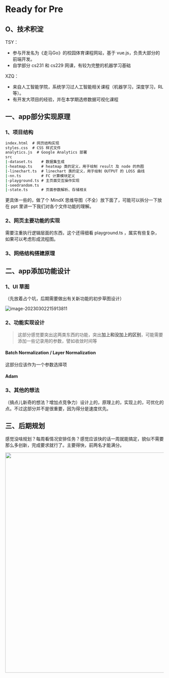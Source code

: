 # Ready for Pre

## O、技术积淀

TSY：

* 参与开发名为《走马Go》的校园体育课程网站，基于 vue.js，负责大部分的前端开发。
* 自学部分 cs231 和 cs229 网课，有较为完整的机器学习基础

XZQ：

* 来自人工智能学院，系统学习过人工智能相关课程（机器学习，深度学习，RL等）。
* 有开发大项目的经验，并在本学期选修数据可视化课程 


## 一、app部分实现原理

### 1、项目结构

```cmd
index.html	# 网页结构实现
styles.css	# CSS 样式文件
analytics.js  # Google Analytics 部署
src
|-dataset.ts	# 数据集生成
|-heatmap.ts	# heatmap 类的定义，用于绘制 result 及 node 的热图
|-linechart.ts	# linechart 类的定义，用于绘制 OUTPUT 的 LOSS 曲线
|-nn.ts		    # FC 计算模块定义
|-playground.ts	# 主页面交互操作实现
|-seedrandom.ts
|-state.ts		# 页面参数解析、存储相关
```

更具体一些的，做了个 MindX 思维导图（不全）放下面了，可能可以拆分一下放在 ppt 里讲一下我们对各个文件功能的理解。

### 2、网页主要功能的实现

需要注重执行逻辑层面的东西，这个还得细看 playground.ts ，属实有些复杂，如果可以考虑形成流程图。

### 3、网络结构搭建原理

## 二、app添加功能设计

### 1、UI 草图

（先放着占个坑，后期需要做出有关新功能的初步草图设计）

![image-20230302215913811](https://20220923img.oss-cn-hangzhou.aliyuncs.com/markdown/image-20230302215913811.png)

### 2、功能实现设计

> 这部分感觉要突出这两类东西的功能，突出**加上和没加上的区别**，可能需要添加一些记录用的参数，譬如收敛时间等

#### Batch Normalization / Layer Normalization

这部分应该作为一个参数选择项

#### Adam

### 3、其他的想法

（搞点儿新奇的想法？增加点竞争力）设计上的，原理上的，实现上的，可优化的点。不过这部分并不是很重要，因为得分是速度优先。

## 三、后期规划

感觉没啥规划？每周看情况安排任务？感觉应该快的话一周就能搞定，貌似不需要那么多创新，完成要求就行了。主要得快，前两名才能满分。

<img src="https://20220923img.oss-cn-hangzhou.aliyuncs.com/markdown/playground.png" width=700>
